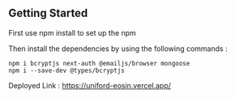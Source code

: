 
## Getting Started

First use npm install to set up the npm 

Then install the dependencies by using the following commands : 
```
npm i bcryptjs next-auth @emailjs/browser mongoose
npm i --save-dev @types/bcryptjs
```



Deployed Link : https://uniford-eosin.vercel.app/

